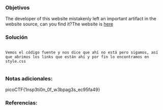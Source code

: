 ### Objetivos 
The developer of this website mistakenly left an important artifact in the website source, can you find it?The website is [here](http://saturn.picoctf.net:63978/)

### Solución 

```

Vemos el código fuente y nos dice que ahí no está pero sigamos, así que abrimos los links que están ahí y por fin lo encontramos en style.css


```

### Notas adicionales:

 picoCTF{1nsp3ti0n_0f_w3bpag3s_ec95fa49}

### Referencias: